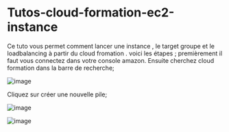 # Tutos-cloud-formation-ec2-instance
Ce tuto vous permet comment lancer une instance , le target groupe et le loadbalancing à partir du cloud fromation . voici les étapes ;
premièrement il faut vous connectez dans votre console amazon.
Ensuite cherchez cloud formation dans la barre de recherche;

![image](https://github.com/AWS-Re-Start-RDC-KINSHASA-1/Tutos-cloud-formation-ec2-instance/assets/114914329/2f3cf85f-a2ff-4a11-8af6-591227ba43b8)

Cliquez sur créer une nouvelle pile;

![image](https://github.com/AWS-Re-Start-RDC-KINSHASA-1/Tutos-cloud-formation-ec2-instance/assets/114914329/1b3044f8-f176-4cca-a790-2ba9b45370b1)

![image](https://github.com/AWS-Re-Start-RDC-KINSHASA-1/Tutos-cloud-formation-ec2-instance/assets/114914329/e71191b9-c1e4-4302-a2d3-3c917bec581e)



